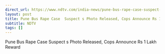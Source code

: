 ```yaml
---
direct_url: https://www.ndtv.com/india-news/pune-bus-rape-case-suspect-name-dattatraya-ramdas-gade-photo-released-cops-announce-rs-1-lakh-reward-7805085
layout: post
title: Pune Bus Rape Case  Suspect s Photo Released, Cops Announce Rs 1 Lakh Reward
subtitle: NDTV
tags: []
---
```


Pune Bus Rape Case  Suspect s Photo Released, Cops Announce Rs 1 Lakh Reward

